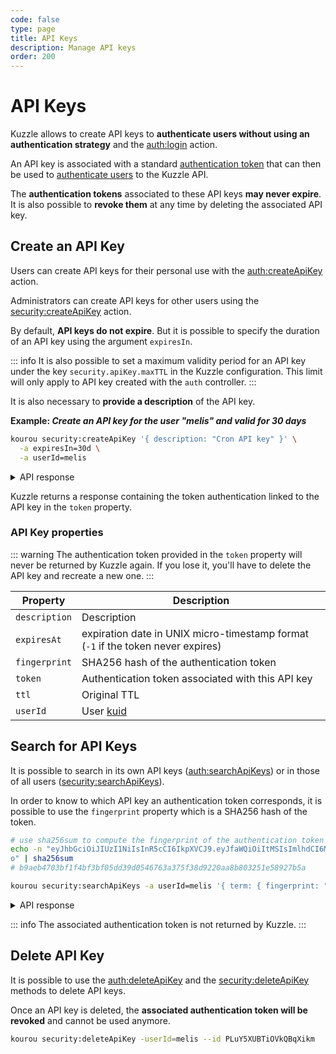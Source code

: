 ```yaml
---
code: false
type: page
title: API Keys
description: Manage API keys 
order: 200
---
```


# API Keys

Kuzzle allows to create API keys to **authenticate users without using an authentication strategy** and the [auth:login](/core/2/api/controllers/auth/login) action.

An API key is associated with a standard [authentication token](/core/2/guides/main-concepts/authentication#authentication-token) that can then be used to [authenticate users](/core/2/api/controllers/auth/login) to the Kuzzle API.

The **authentication tokens** associated to these API keys **may never expire**. It is also possible to **revoke them** at any time by deleting the associated API key.

## Create an API Key

Users can create API keys for their personal use with the [auth:createApiKey](/core/2/api/controllers/auth/create-api-key) action.

Administrators can create API keys for other users using the [security:createApiKey](/core/2/api/controllers/security/create-api-key) action.

By default, **API keys do not expire**. But it is possible to specify the duration of an API key using the argument `expiresIn`.

::: info
It is also possible to set a maximum validity period for an API key under the key `security.apiKey.maxTTL` in the Kuzzle configuration.
This limit will only apply to API key created with the `auth` controller.
:::

It is also necessary to **provide a description** of the API key.

**Example: _Create an API key for the user "melis" and valid for 30 days_**
```bash
kourou security:createApiKey '{ description: "Cron API key" }' \
  -a expiresIn=30d \
  -a userId=melis
```

<details><summary>API response</summary>

```js
{
  "description": "Cron API key",
  "expiresAt": 1608466769443,
  "fingerprint": "b9aeb4703bf1f4bf3bf05dd39d0546763a375f38d9220aa8b803251e58927b5a",
  "token": "eyJhbGciOiJIUzI1NiIsInR5cCI6IkpXVCJ9.eyJfaWQiOiItMSIsImlhdCI6MTYwNTg3NDc2OSwiZXhwIjoxNjA4NDY2NzY5fQ.8O6Nq6qTRcQCiU1YcOiXnGrsZj-kDIMi0awtX3kofio",
  "ttl": 2592000000,
  "userId": "melis",
  "_kuzzle_info": {
    "author": "melis",
    "createdAt": 1605874769445,
    "updatedAt": null,
    "updater": null
  }
}
```

</details>


Kuzzle returns a response containing the token authentication linked to the API key in the `token` property.

### API Key properties

::: warning
The authentication token provided in the `token` property will never be returned by Kuzzle again. If you lose it, you'll have to delete the API key and recreate a new one.
:::

| Property      | Description                                                                       |
|---------------|-----------------------------------------------------------------------------------|
| `description` | Description                                                                       |
| `expiresAt`   | expiration date in UNIX micro-timestamp format (`-1` if the token never expires)  |
| `fingerprint` | SHA256 hash of the authentication token                                           |
| `token`       | Authentication token associated with this API key                                 |
| `ttl`         | Original TTL                                                                      |
| `userId`      | User [kuid](/core/2/guides/main-concepts/authentication#kuzzle-user-identifier) |

## Search for API Keys

It is possible to search in its own API keys ([auth:searchApiKeys](/core/2/api/controllers/auth/search-api-keys)) or in those of all users ([security:searchApiKeys](/core/2/api/controllers/security/search-api-keys)).


In order to know to which API key an authentication token corresponds, it is possible to use the `fingerprint` property which is a SHA256 hash of the token.

```bash
# use sha256sum to compute the fingerprint of the authentication token
echo -n "eyJhbGciOiJIUzI1NiIsInR5cCI6IkpXVCJ9.eyJfaWQiOiItMSIsImlhdCI6MTYwNTg3NDc2OSwiZXhwIjoxNjA4NDY2NzY5fQ.8O6Nq6qTRcQCiU1YcOiXnGrsZj-kDIMi0awtX3kofi
o" | sha256sum
# b9aeb4703bf1f4bf3bf05dd39d0546763a375f38d9220aa8b803251e58927b5a

kourou security:searchApiKeys -a userId=melis '{ term: { fingerprint: "b9aeb4703bf1f4bf3bf05dd39d0546763a375f38d9220aa8b803251e58927b5a" } }'
```
<details><summary>API response</summary>

```js
{
  "hits": [
    {
      "_id": "PLuY5XUBTiOVkQBqXikm",
      "_source": {
        "description": "Cron API key",
        "expiresAt": 1608466769443,
        "fingerprint": "b9aeb4703bf1f4bf3bf05dd39d0546763a375f38d9220aa8b803251e58927b5a",
        "ttl": 2592000000,
        "userId": "melis"
      }
    }
  ],
  "total": 1
}
```

</details>

::: info
The associated authentication token is not returned by Kuzzle.
:::

## Delete API Key

It is possible to use the [auth:deleteApiKey](/core/2/api/controllers/auth/delete-api-key) and the [security:deleteApiKey](/core/2/api/controllers/security/delete-api-key) methods to delete API keys.

Once an API key is deleted, the **associated authentication token will be revoked** and cannot be used anymore.

```bash
kourou security:deleteApiKey -userId=melis --id PLuY5XUBTiOVkQBqXikm
```
